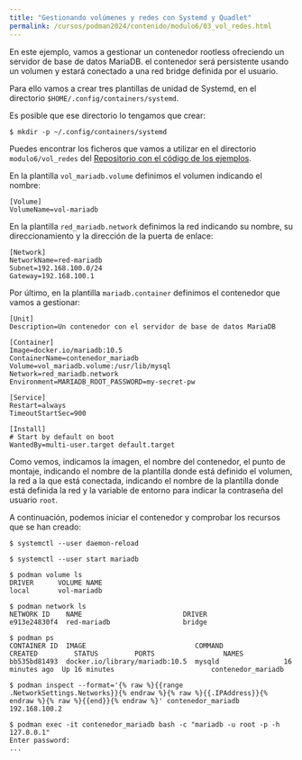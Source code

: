 ```yaml
---
title: "Gestionando volúmenes y redes con Systemd y Quadlet"
permalink: /cursos/podman2024/contenido/modulo6/03_vol_redes.html
---
```


En este ejemplo, vamos a gestionar un contenedor rootless ofreciendo un servidor de base de datos MariaDB. el contenedor será persistente usando un volumen y estará conectado a una red bridge definida por el usuario.

Para ello vamos a crear tres plantillas de unidad de Systemd, en el directorio `$HOME/.config/containers/systemd`.

Es posible que ese directorio lo tengamos que crear:

```
$ mkdir -p ~/.config/containers/systemd
```

Puedes encontrar los ficheros que vamos a utilizar en el directorio `modulo6/vol_redes` del [Repositorio con el código de los ejemplos](https://github.com/josedom24/ejemplos_curso_podman_ow).

En la plantilla `vol_mariadb.volume` definimos el volumen indicando el nombre:

```
[Volume]
VolumeName=vol-mariadb
```

En la plantilla `red_mariadb.network` definimos la red indicando su nombre, su direccionamiento y la dirección de la puerta de enlace:

```
[Network]
NetworkName=red-mariadb
Subnet=192.168.100.0/24
Gateway=192.168.100.1
```

Por último, en la plantilla `mariadb.container` definimos el contenedor que vamos a gestionar:

```
[Unit]
Description=Un contenedor con el servidor de base de datos MariaDB

[Container]
Image=docker.io/mariadb:10.5
ContainerName=contenedor_mariadb
Volume=vol_mariadb.volume:/usr/lib/mysql
Network=red_mariadb.network
Environment=MARIADB_ROOT_PASSWORD=my-secret-pw

[Service]
Restart=always
TimeoutStartSec=900

[Install]
# Start by default on boot
WantedBy=multi-user.target default.target
```

Como vemos, indicamos la imagen, el nombre del contenedor, el punto de montaje, indicando el nombre de la plantilla donde está definido el volumen, la red a la que está conectada, indicando el nombre de la plantilla donde está definida la red y la variable de entorno para indicar la contraseña del usuario `root`.

A continuación, podemos iniciar el contenedor y comprobar los recursos que se han creado:

```
$ systemctl --user daemon-reload

$ systemctl --user start mariadb

$ podman volume ls
DRIVER      VOLUME NAME
local       vol-mariadb

$ podman network ls
NETWORK ID    NAME                         DRIVER
e913e24830f4  red-mariadb                  bridge

$ podman ps
CONTAINER ID  IMAGE                           COMMAND               CREATED         STATUS         PORTS                 NAMES
bb535bd81493  docker.io/library/mariadb:10.5  mysqld                16 minutes ago  Up 16 minutes                        contenedor_mariadb

$ podman inspect --format='{% raw %}{{range .NetworkSettings.Networks}}{% endraw %}{% raw %}{{.IPAddress}}{% endraw %}{% raw %}{{end}}{% endraw %}' contenedor_mariadb
192.168.100.2

$ podman exec -it contenedor_mariadb bash -c "mariadb -u root -p -h 127.0.0.1"
Enter password: 
...
```
